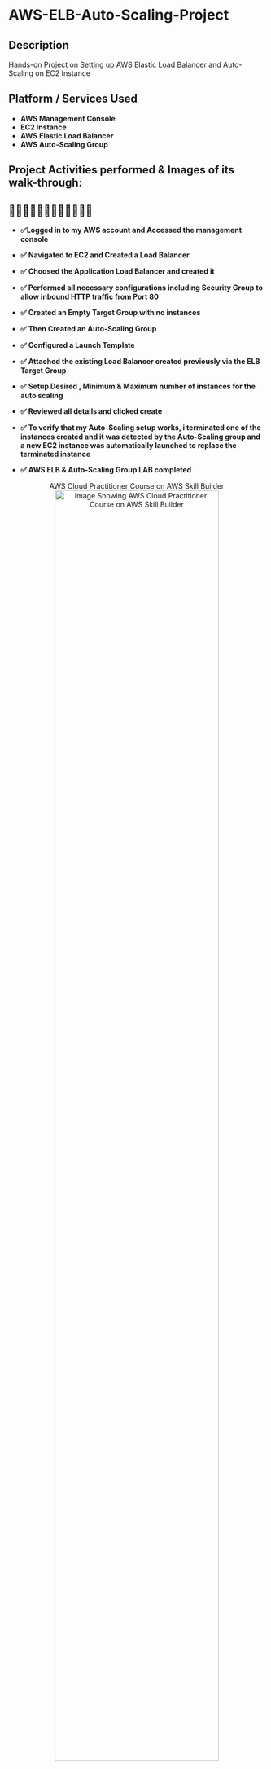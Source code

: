 <h1> AWS-ELB-Auto-Scaling-Project </h1>

<h2>Description</h2>
Hands-on Project on Setting up AWS Elastic Load Balancer and Auto-Scaling on EC2 Instance
<br />


<h2>Platform / Services Used </h2>

- <b> AWS Management Console </b>
- <b> EC2 Instance </b>
- <b> AWS Elastic Load Balancer </b>
- <b> AWS Auto-Scaling Group </b>

<h2>Project Activities performed & Images of its walk-through:</h2>

<h2>🎯🎯🎯🎯🎯🎯🎯🎯🎯🎯🎯🎯</h2>

- <b>✅Logged in to my AWS account and Accessed the management console </b>

- <b>✅ Navigated to EC2 and Created a Load Balancer </b>

- <b>✅  Choosed the Application Load Balancer and created it </b> 

- <b>✅  Performed all necessary configurations including Security Group to allow inbound HTTP traffic from Port 80  </b>
  
- <b>✅ Created an Empty Target Group with no instances </b>

- <b>✅ Then Created an Auto-Scaling Group </b>

- <b>✅ Configured a Launch Template </b>

- <b>✅  Attached the existing Load Balancer created previously via the ELB Target Group </b>

- <b>✅ Setup Desired , Minimum & Maximum number of instances for the auto scaling </b> 

- <b>✅ Reviewed all details and clicked create  </b>
- <b>✅ To verify that my Auto-Scaling setup works, i terminated one of the instances created and it was detected by the Auto-Scaling group and a new EC2 instance was automatically launched to replace the terminated instance  </b>
- <b>✅ AWS ELB & Auto-Scaling Group LAB completed </b>

<p align="center">
AWS Cloud Practitioner Course on AWS Skill Builder <br/>
<img src="https://i.imgur.com/JEKhD08.png" height="80%" width="80%" alt="Image Showing AWS Cloud Practitioner Course on AWS Skill Builder"/>
<br />
<br />
AWS EC2-Load Balancer Page on AWS Management Console  <br/>
<img src="https://i.imgur.com/iImfAFp.png" height="80%" width="80%" alt="Image Showing AWS EC2-Load Balancer Page on AWS Management Console"/>
<br />
<br />
AWS Load Balancer Types <br/>
<img src="https://i.imgur.com/RWrA0rY.png" height="80%" width="80%" alt="Image Showing AWS Load Balancer Types"/>
<br />
<br />
Creating Application Load Balancer  <br/>
<img src="https://i.imgur.com/nNQJ696.png" height="80%" width="80%" alt="Image Showing Creating Application Load Balancer"/>
<br />
<br />
Creating Target Group  <br/>
<img src="https://i.imgur.com/bBdVTU8.png" height="80%" width="80%" alt="Image Showing Creating Target Group"/>
<br />
<br />
Target Group Successfully Created  <br/>
<img src="https://i.imgur.com/Sq1BWfP.png" height="80%" width="80%" alt=" Image Showing Target Group Successfully Created"/>
<br />
<br />
Load Balancer Configuration Review & Summary <br/>
<img src="https://i.imgur.com/ujsWPc9.png" height="80%" width="80%" alt="Image Showing Load Balancer Configuration Review & Summary"/>
<br />
<br />
Load Balancer Successfully Created  <br/>
<img src="https://i.imgur.com/V9MDkyB.png" height="80%" width="80%" alt="Image Showing Load Balancer Successfully Created"/>
  <br />
<br />
Load Balancer Active Page  <br/>
<img src="https://i.imgur.com/K164Rak.png" height="80%" width="80%" alt="Image Showing Load Balancer Active Page"/>
  <br />
<br />
Auto Scaling Home Page  <br/>
<img src="https://i.imgur.com/1yQAaR4.png" height="80%" width="80%" alt"Image Showing Auto Scaling Home Page"/>
  <br />
<br />
Configuring Launch Template  <br/>
<img src="https://i.imgur.com/76IAGLr.png" height="80%" width="80%" alt="Image Showing Configuring Launch Template"/>
  <br />
<br />
Launch Template Successfully Created  <br/>
<img src="https://i.imgur.com/TJFSK5T.png" height="80%" width="80%" alt="Image Showing Launch Template Successfully Created"/>
  <br />
<br />
Attaching Auto-Scaling Group to an Existing Load Balancer Created in Previous Step <br/>
<img src="https://i.imgur.com/vs5I4GD.png" height="80%" width="80%" alt=" Image Showing Attaching Auto-Scaling Group to an Existing Load Balancer Created in Previous Step"/>
  <br />
<br />
Configuring Desired Size and Scaling Capacity  <br/>
<img src="https://i.imgur.com/ywqRzOY.png" height="80%" width="80%" alt="Image Showing Configuring Desired Size and Scaling Capacity"/>
  <br />
<br />
Auto-Scaling Group Configuration Review & Summary <br/>
<img src="https://i.imgur.com/GraXcSS.png" height="80%" width="80%" alt="Image Showing Auto-Scaling Group Configuration Review & Summary"/>
  <br />
<br />
Auto-Scaling Group Successfully Created  <br/>
<img src="https://i.imgur.com/IVkh3iI.png" height="80%" width="80%" alt="Image Showing Auto-Scaling Group Successfully Created"/>
  <br />
<br />
Auto-Scaling Activity Page Showing EC2 Instance Launching  <br/>
<img src="https://i.imgur.com/GyKEW0A.png" height="80%" width="80%" alt="Image Showing Auto-Scaling Activity Page Showing EC2 Instance Launching"/>
  <br />
<br />
Instances Page showing Desired number of EC2 Running as specified during ASG Configuration <br/>
<img src="https://i.imgur.com/K9pcGQ3.png" height="80%" width="80%" alt="Image Showing Instances Page showing Desired number of EC2 Running as specified during ASG Configurations"/>
  <br />
<br />
Load Balancer Listeners & Rules Page <br/>
<img src="https://i.imgur.com/RcdM2dI.png" height="80%" width="80%" alt="Image Showing Load Balancer Listeners & Rules Page"/>
    <br />
<br />
Simulated EC2 Termination & ASG Activity Page showing Launch of New EC2 in response <br/>
<img src="https://i.imgur.com/Ucb7JQy.png" height="80%" width="80%" alt="Image Showing Simulated EC2 Termination & ASG Activity Page showing Launch of New EC2 in response"/>

<b> YOU HAVE COME TO THE END OF THIS LAB </b>
  
</p>

